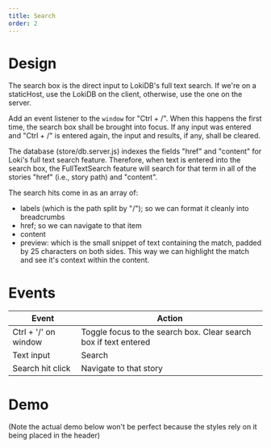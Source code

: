 ```yaml
---
title: Search
order: 2
---
```


# Design

The search box is the direct input to LokiDB's full text search. If we're on a staticHost, use the LokiDB on the client, otherwise, use the one on the server.

Add an event listener to the `window` for "Ctrl + /". When this happens the first time, the search box shall be brought into focus. If any input was entered and "Ctrl + /" is entered again, the input and results, if any, shall be cleared.

The database (store/db.server.js) indexes the fields "href" and "content" for Loki's full text search feature. Therefore, when text is entered into the search box, the FullTextSearch feature will search for that term in all of the stories "href" (i.e., story path) and "content". 

The search hits come in as an array of:
- labels (which is the path split by "/"); so we can format it cleanly into breadcrumbs
- href; so we can navigate to that item
- content
- preview: which is the small snippet of text containing the match, padded by 25 characters on both sides. This way we can highlight the match and see it's context within the content.

# Events

| Event | Action |
| --- | --- |
| Ctrl + '/' on window | Toggle focus to the search box. Clear search box if text entered |
| Text input | Search |
| Search hit click | Navigate to that story |

# Demo

(Note the actual demo below won't be perfect because the styles rely on it being placed in the header)

<div style="background: black;"><NuxtStoriesSearch /></div>